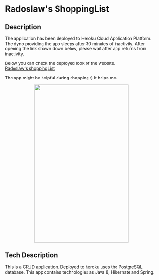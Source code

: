 # Radoslaw's ShoppingList

## Description

The application has been deployed to Heroku Cloud Application Platform. The dyno providing the app sleeps after 30 minutes of inactivity.
After opening the link shown down below, please wait after app returns from inactivity.

Below you can check the deployed look of the website.  
[Radoslaw's shoppingList](https://radoslaw-lazur-shoppinglist.netlify.com/) 

The app might be helpful during shopping :) It helps me.


<p align="center">
  <img width="311" height="522" src="https://zapodaj.net/images/2421c7ce8726c.jpg">
</p>

## Tech Description

This is a CRUD application.
Deployed to heroku uses the PostgreSQL database. 
This app contains technologies as Java 8, Hibernate and Spring.
